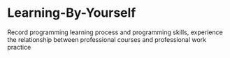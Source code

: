 # Learning-By-Yourself
Record programming learning process and programming skills, experience the relationship between professional courses and professional work practice
